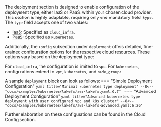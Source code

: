 The deployment section is designed to enable configuration of the deployment type, either IaaS or PaaS, within your chosen cloud provider. This section is highly adaptable, requiring only one mandatory field: `type`. The `type` field accepts one of two values:

- [IaaS](https://aws.amazon.com/what-is/iaas/): Specified as `cloud_infra`.
- [PaaS](https://aws.amazon.com/types-of-cloud-computing/): Specified as `kubernetes`.

Additionally, the `config` subsection under `deployment` offers detailed, fine-grained configuration options for the respective cloud resources. These options vary based on the deployment type:

For `cloud_infra`, the configuration is limited to `vpc`.
For `kubernetes`, configurations extend to `vpc`, `kubernetes`, and `node_groups`.

A sample `deployment` block can look as follows:
=== "Simple Deployment Configuration"
    ```yaml title="Minimal kubernetes type deployment"
    --8<-- "docs/examples/kubernetes/lakefs/aws-lakefs.yaml:6:7"
    ```
=== "Advanced Deployment Configuration"
    ```yaml title="Advanced kubernetes type deployment with user configured vpc and k8s cluster"
    --8<-- "docs/examples/kubernetes/lakefs/aws-lakefs-advanced.yaml:6:26"
    ```


Further elaboration on these configurations can be found in the Cloud Config section.
